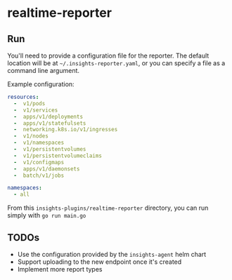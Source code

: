 # realtime-reporter

## Run

You'll need to provide a configuration file for the reporter. The default location will be at `~/.insights-reporter.yaml`, or you can specify a file as a command line argument.

Example configuration:

```yaml
resources:
  -  v1/pods
  -  v1/services
  -  apps/v1/deployments
  -  apps/v1/statefulsets
  -  networking.k8s.io/v1/ingresses
  -  v1/nodes
  -  v1/namespaces
  -  v1/persistentvolumes
  -  v1/persistentvolumeclaims
  -  v1/configmaps
  -  apps/v1/daemonsets
  -  batch/v1/jobs

namespaces:
  - all
```

From this `insights-plugins/realtime-reporter` directory, you can run simply with `go run main.go`

## TODOs

* Use the configuration provided by the `insights-agent` helm chart
* Support uploading to the new endpoint once it's created
* Implement more report types
